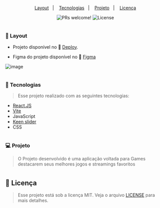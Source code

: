 <p align="center">
  <a href="#-layout">Layout</a>&nbsp;&nbsp;&nbsp;|&nbsp;&nbsp;&nbsp;
  <a href="#-tecnologias">Tecnologias</a>&nbsp;&nbsp;&nbsp;|&nbsp;&nbsp;&nbsp;
  <a href="#-projeto">Projeto</a>&nbsp;&nbsp;&nbsp;|&nbsp;&nbsp;&nbsp;
  <a href="#memo-licença">Licença</a>
</p>

<p align="center">
 <img src="https://img.shields.io/static/v1?label=PRs&message=welcome&color=49AA26&labelColor=000000" alt="PRs welcome!" />


  <img alt="License" src="https://img.shields.io/static/v1?label=license&message=MIT&color=49AA26&labelColor=000000">
</p>

#

### 🔖 Layout

- Projeto disponível no 🔗 [Deploy](https://nlwsportsreactjs.netlify.app). 

- Figma do projeto disponível no 🔗 [Figma](https://www.figma.com/file/dUlDOXSsSd3kTECFxZaBN1/NLW-eSports---Desafio-Extra-(Copy)?node-id=6%3A131&t=vp76gtgW5fPstpcG-0)


![image](https://user-images.githubusercontent.com/108701750/227625890-bfcd5f8c-b5f9-49f0-a642-4c6ee9ce5f4b.png)

#

### 🚀 Tecnologias

> Esse projeto realizado com as seguintes tecnologias:

- [React.JS](https://react.dev/)
- [Vite](https://vitejs.dev/guide/)
- JavaScript 
- [Keen slider](https://keen-slider.io/)
- CSS

#

### 💻 Projeto

> O Projeto desenvolvido é uma aplicação voltada para Games destacarem seus melhores jogos e streamings favoritos

#

## :memo: Licença

> Esse projeto está sob a licença MIT. Veja o arquivo [LICENSE](.github/LICENSE.md) para mais detalhes.

